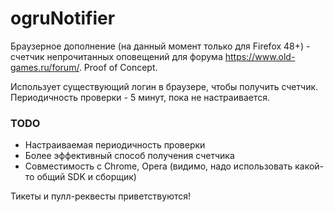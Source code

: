 # ogruNotifier

Браузерное дополнение (на данный момент только для Firefox 48+) - счетчик непрочитанных оповещений для форума https://www.old-games.ru/forum/. Proof of Concept.

Использует существующий логин в браузере, чтобы получить счетчик. Периодичность проверки - 5 минут, пока не настраивается.

### TODO
- Настраиваемая периодичность проверки
- Более эффективный способ получения счетчика
- Совместимость с Chrome, Opera (видимо, надо использовать какой-то общий SDK и сборщик)

Тикеты и пулл-реквесты приветствуются!
